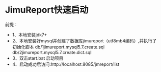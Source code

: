 # JimuReport快速启动

前提：

- 1、本地安装jdk7+
- 2、本地安装好mysql并创建了数据库jimureport（utf8mb4编码）,并执行了初始化脚本
   db/1jimureport.mysql5.7.create.sql
   db/2jimureport.mysql5.7.create.dict.sql
- 3、双击start.bat 启动项目
- 4、启动成功后访问:http://localhost:8085/jmreport/list




